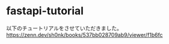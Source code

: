 # fastapi-tutorial
以下のチュートリアルをさせていただきました。
https://zenn.dev/sh0nk/books/537bb028709ab9/viewer/f1b6fc
